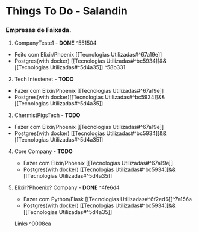 # Things To Do - Salandin
### Empresas de Faixada.
1. CompanyTeste1 - __DONE__ ^551504
  - Feito com Elixir/Phoenix  [[Tecnologias Utilizadas#^67a19e]]
  - Postgres(with docker) [[Tecnologias Utilizadas#^bc5934]]&&[[Tecnologias Utilizadas#^5d4a35]] ^58b331

2. Tech Intestenet - __TODO__
  - Fazer com Elixir/Phoenix [[Tecnologias Utilizadas#^67a19e]]
  - Postgres(with docker)[[Tecnologias Utilizadas#^bc5934]]&&[[Tecnologias Utilizadas#^5d4a35]]

3. ChermistPigsTech - __TODO__ 
  - Fazer com Elixir/Phoenix [[Tecnologias Utilizadas#^67a19e]]
  - Postgres(with docker) [[Tecnologias Utilizadas#^bc5934]]&&[[Tecnologias Utilizadas#^5d4a35]]

4. Core Company - __TODO__
   - Fazer com Elixir/Phoenix [[Tecnologias Utilizadas#^67a19e]]
   - Postgres(with docker) [[Tecnologias Utilizadas#^bc5934]]&&[[Tecnologias Utilizadas#^5d4a35]]
   
5. Elixir?Phoenix? Company - __DONE__ ^4fe6d4
   - Fazer com Python/Flask [[Tecnologias Utilizadas#^6f2ed6]]^7e156a
   - Postgres(with docker) [[Tecnologias Utilizadas#^bc5934]]&&[[Tecnologias Utilizadas#^5d4a35]]
   
   Links  ^0008ca